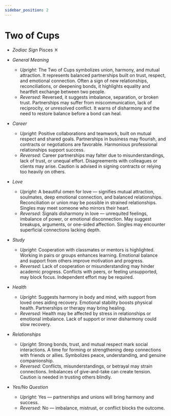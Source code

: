 ```yaml
---
sidebar_position: 2
---
```


# Two of Cups

- *Zodiac Sign* Pisces ♓️
- *General Meaning*
  - *Upright:* The Two of Cups symbolizes union, harmony, and mutual attraction. It represents balanced partnerships built on trust, respect, and emotional connection. Often a sign of new relationships, reconciliations, or deepening bonds, it highlights equality and heartfelt exchange between two people.
  - *Reversed:* Reversed, it suggests imbalance, separation, or broken trust. Partnerships may suffer from miscommunication, lack of reciprocity, or unresolved conflict. It warns of disharmony and the need to restore balance before a bond can heal.

- *Career*
  - *Upright:* Positive collaborations and teamwork, built on mutual respect and shared goals. Partnerships in business may flourish, and contracts or negotiations are favorable. Harmonious professional relationships support success.
  - *Reversed:* Career partnerships may falter due to misunderstandings, lack of trust, or unequal effort. Disagreements with colleagues or clients may arise. Caution is advised in signing contracts or relying too heavily on others.

- *Love*
  - *Upright:* A beautiful omen for love — signifies mutual attraction, soulmates, deep emotional connection, and balanced relationships. Reconciliation or union may be possible in strained relationships. Singles may meet someone who mirrors their heart.
  - *Reversed:* Signals disharmony in love — unrequited feelings, imbalance of power, or emotional disconnection. May suggest breakups, arguments, or one-sided affection. Singles may encounter superficial connections lacking depth.

- *Study*
  - *Upright:* Cooperation with classmates or mentors is highlighted. Working in pairs or groups enhances learning. Emotional balance and support from others improve motivation and progress.
  - *Reversed:* Lack of cooperation or misunderstanding may hinder academic progress. Conflicts with peers, or feeling unsupported, may block focus. Independent effort may be required.

- *Health*
  - *Upright:* Suggests harmony in body and mind, with support from loved ones aiding recovery. Emotional stability boosts physical health. Partnerships or therapy may bring healing.
  - *Reversed:* Health may be affected by stress in relationships or emotional imbalance. Lack of support or inner disharmony could slow recovery.

- *Relationships*
  - *Upright:* Strong bonds, trust, and mutual respect mark social interactions. A time for forming or strengthening deep connections with friends or allies. Symbolizes peace, understanding, and genuine companionship.
  - *Reversed:* Conflicts, misunderstandings, or betrayal may strain connections. Imbalances of give-and-take can create tension. Caution is needed in trusting others blindly.

- *Yes/No Question*
  - *Upright:* Yes — partnerships and unions will bring harmony and success.
  - *Reversed:* No — imbalance, mistrust, or conflict blocks the outcome.
